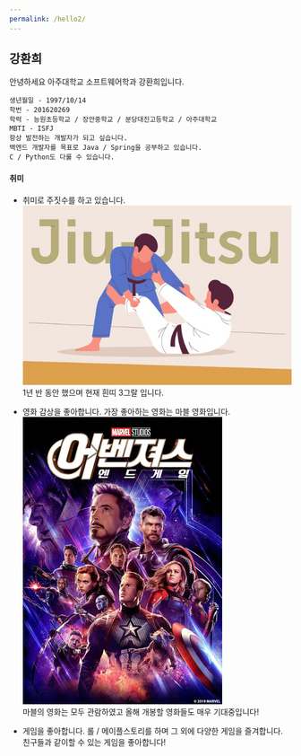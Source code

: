 ```yaml
---
permalink: /hello2/
---
```


## 강환희

안녕하세요 아주대학교 소프트웨어학과 강환희입니다.  
```
생년월일 - 1997/10/14  
학번 - 201620269  
학력 - 능원초등학교 / 장안중학교 / 분당대진고등학교 / 아주대학교  
MBTI - ISFJ  
항상 발전하는 개발자가 되고 싶습니다.  
백엔드 개발자를 목표로 Java / Spring을 공부하고 있습니다.  
C / Python도 다룰 수 있습니다.
```


#### 취미

- 취미로 주짓수를 하고 있습니다.  
![jiujitsu](img1.jpg "jiujitsu")  
1년 반 동안 했으며 현재 흰띠 3그랄 입니다.  

- 영화 감상을 좋아합니다. 가장 좋아하는 영화는 마블 영화입니다.  
![movie](img2.jpg "movie")  
마블의 영화는 모두 관람하였고 올해 개봉할 영화들도 매우 기대중입니다!  

- 게임을 좋아합니다. 롤 / 메이플스토리를 하며 그 외에 다양한 게임을 즐겨합니다. 친구들과 같이할 수 있는 게임을 좋아합니다!  